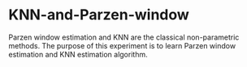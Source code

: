 # KNN-and-Parzen-window
Parzen window estimation and KNN are the classical non-parametric methods. The purpose of this experiment is to learn Parzen window estimation and KNN estimation algorithm.
